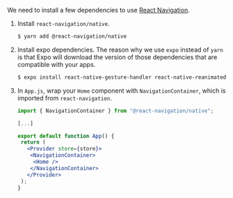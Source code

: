 We need to install a few dependencies to use [React Navigation](https://reactnavigation.org/docs/getting-started/).

1. Install `react-navigation/native`.

   ```bash
   $ yarn add @react-navigation/native
   ```

2. Install expo dependencies. The reason why we use `expo` instead of `yarn` is that Expo will download the version of those dependencies that are compatible with your apps.

   ```bash
   $ expo install react-native-gesture-handler react-native-reanimated react-native-screens react-native-safe-area-context @react-native-community/masked-view
   ```

3. In `App.js`, wrap your `Home` component with `NavigationContainer`, which is imported from `react-navigation`.

   ```jsx
   import { NavigationContainer } from "@react-navigation/native";

   [...]

   export default function App() {
    return (
      <Provider store={store}>
       <NavigationContainer>
        <Home />
       </NavigationContainer>
      </Provider>
    );
   }
   ```
